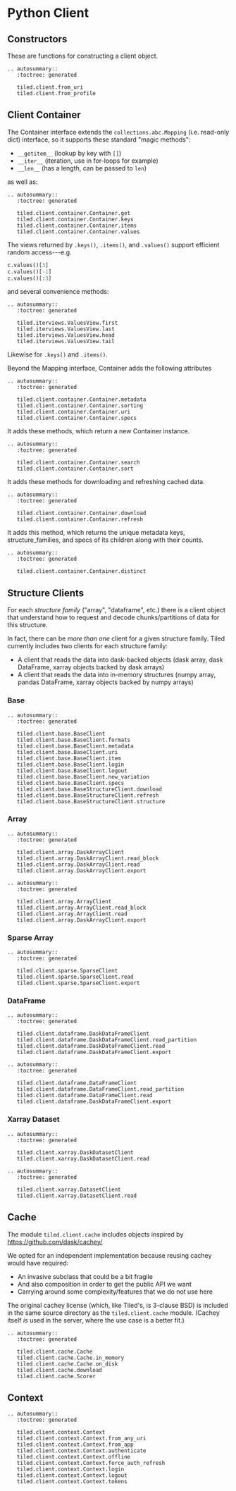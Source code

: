 # Python Client

## Constructors

These are functions for constructing a client object.

```{eval-rst}
.. autosummary::
   :toctree: generated

   tiled.client.from_uri
   tiled.client.from_profile
```

## Client Container

The Container interface extends the ``collections.abc.Mapping`` (i.e. read-only
dict) interface, so it supports these standard "magic methods":

* `__getitem__` (lookup by key with `[]`)
* `__iter__` (iteration, use in for-loops for example)
* `__len__` (has a length, can be passed to `len`)

as well as:

```{eval-rst}
.. autosummary::
   :toctree: generated

   tiled.client.container.Container.get
   tiled.client.container.Container.keys
   tiled.client.container.Container.items
   tiled.client.container.Container.values
```

The views returned by `.keys()`, `.items()`, and `.values()`
support efficient random access---e.g.

```py
c.values()[3]
c.values()[-1]
c.values()[:3]
```

and several convenience methods:


```{eval-rst}
.. autosummary::
   :toctree: generated

   tiled.iterviews.ValuesView.first
   tiled.iterviews.ValuesView.last
   tiled.iterviews.ValuesView.head
   tiled.iterviews.ValuesView.tail
```

Likewise for `.keys()` and `.items()`.

Beyond the Mapping interface, Container adds the following attributes

```{eval-rst}
.. autosummary::
   :toctree: generated

   tiled.client.container.Container.metadata
   tiled.client.container.Container.sorting
   tiled.client.container.Container.uri
   tiled.client.container.Container.specs
```

It adds these methods, which return a new Container instance.

```{eval-rst}
.. autosummary::
   :toctree: generated

   tiled.client.container.Container.search
   tiled.client.container.Container.sort
```

It adds these methods for downloading and refreshing cached data.

```{eval-rst}
.. autosummary::
   :toctree: generated

   tiled.client.container.Container.download
   tiled.client.container.Container.refresh
```

It adds this method, which returns the unique metadata keys,
structure_families, and specs of its children along with their counts.

```{eval-rst}
.. autosummary::
   :toctree: generated

   tiled.client.container.Container.distinct
```

## Structure Clients

For each *structure family* ("array", "dataframe", etc.) there is a client
object that understand how to request and decode chunks/partitions of data
for this structure.

In fact, there can be *more than one* client for a given structure family.
Tiled currently includes two clients for each structure family:

* A client that reads the data into dask-backed objects (dask array, dask
  DataFrame, xarray objects backed by dask arrays)
* A client that reads the data into in-memory structures (numpy array, pandas
  DataFrame, xarray objects backed by numpy arrays)


### Base

```{eval-rst}
.. autosummary::
   :toctree: generated

   tiled.client.base.BaseClient
   tiled.client.base.BaseClient.formats
   tiled.client.base.BaseClient.metadata
   tiled.client.base.BaseClient.uri
   tiled.client.base.BaseClient.item
   tiled.client.base.BaseClient.login
   tiled.client.base.BaseClient.logout
   tiled.client.base.BaseClient.new_variation
   tiled.client.base.BaseClient.specs
   tiled.client.base.BaseStructureClient.download
   tiled.client.base.BaseStructureClient.refresh
   tiled.client.base.BaseStructureClient.structure
```


### Array

```{eval-rst}
.. autosummary::
   :toctree: generated

   tiled.client.array.DaskArrayClient
   tiled.client.array.DaskArrayClient.read_block
   tiled.client.array.DaskArrayClient.read
   tiled.client.array.DaskArrayClient.export
```

```{eval-rst}
.. autosummary::
   :toctree: generated

   tiled.client.array.ArrayClient
   tiled.client.array.ArrayClient.read_block
   tiled.client.array.ArrayClient.read
   tiled.client.array.DaskArrayClient.export
```

### Sparse Array

```{eval-rst}
.. autosummary::
   :toctree: generated

   tiled.client.sparse.SparseClient
   tiled.client.sparse.SparseClient.read
   tiled.client.sparse.SparseClient.export
```

### DataFrame

```{eval-rst}
.. autosummary::
   :toctree: generated

   tiled.client.dataframe.DaskDataFrameClient
   tiled.client.dataframe.DaskDataFrameClient.read_partition
   tiled.client.dataframe.DaskDataFrameClient.read
   tiled.client.dataframe.DaskDataFrameClient.export
```

```{eval-rst}
.. autosummary::
   :toctree: generated

   tiled.client.dataframe.DataFrameClient
   tiled.client.dataframe.DataFrameClient.read_partition
   tiled.client.dataframe.DataFrameClient.read
   tiled.client.dataframe.DaskDataFrameClient.export
```

### Xarray Dataset

```{eval-rst}
.. autosummary::
   :toctree: generated

   tiled.client.xarray.DaskDatasetClient
   tiled.client.xarray.DaskDatasetClient.read
```

```{eval-rst}
.. autosummary::
   :toctree: generated

   tiled.client.xarray.DatasetClient
   tiled.client.xarray.DatasetClient.read
```

## Cache

The module `tiled.client.cache` includes objects inspired by https://github.com/dask/cachey/

We opted for an independent implementation because reusing cachey would have required:

* An invasive subclass that could be a bit fragile
* And also composition in order to get the public API we want
* Carrying around some complexity/features that we do not use here

The original cachey license (which, like Tiled's, is 3-clause BSD) is included in
the same source directory as the `tiled.client.cache` module. (Cachey itself
*is* used in the server, where the use case is a better fit.)

```{eval-rst}
.. autosummary::
   :toctree: generated

   tiled.client.cache.Cache
   tiled.client.cache.Cache.in_memory
   tiled.client.cache.Cache.on_disk
   tiled.client.cache.download
   tiled.client.cache.Scorer
```

## Context

```{eval-rst}
.. autosummary::
   :toctree: generated

   tiled.client.context.Context
   tiled.client.context.Context.from_any_uri
   tiled.client.context.Context.from_app
   tiled.client.context.Context.authenticate
   tiled.client.context.Context.offline
   tiled.client.context.Context.force_auth_refresh
   tiled.client.context.Context.login
   tiled.client.context.Context.logout
   tiled.client.context.Context.tokens
```
